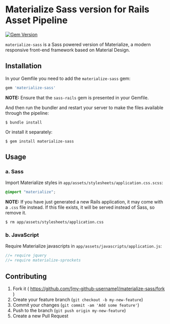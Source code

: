 # Materialize Sass version for Rails Asset Pipeline
[![Gem Version](https://badge.fury.io/rb/materialize-sass.svg)](http://badge.fury.io/rb/materialize-sass)

`materialize-sass` is a Sass powered version of Materialize, a modern responsive front-end framework based on Material Design.

## Installation

In your Gemfile you need to add the `materialize-sass` gem:

```ruby
gem 'materialize-sass'
```

**NOTE:** Ensure that the `sass-rails` gem is presented in your Gemfile.

And then run the bundler and restart your server to make the files available through the pipeline:

```console
$ bundle install
```

Or install it separately:

```console
$ gem install materialize-sass
```

## Usage

### a. Sass

Import Materialize styles in `app/assets/stylesheets/application.css.scss`:

```scss
@import "materialize";
```

**NOTE:** If you have just generated a new Rails application, it  may come with a `.css` file instead. If this file exists, it will be served instead of Sass, so remove it.

```console
$ rm app/assets/stylesheets/application.css
```

### b. JavaScript

Require Materialize javascripts in `app/assets/javascripts/application.js`:

```js
//= require jquery
//= require materialize-sprockets
```

## Contributing

1. Fork it ( https://github.com/[my-github-username]/materialize-sass/fork )
2. Create your feature branch (`git checkout -b my-new-feature`)
3. Commit your changes (`git commit -am 'Add some feature'`)
4. Push to the branch (`git push origin my-new-feature`)
5. Create a new Pull Request

